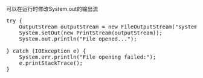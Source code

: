 可以在运行时修改System.out的输出流
<pre>
try {
    OutputStream outputStream = new FileOutputStream("system-out.log");
    System.setOut(new PrintStream(outputStream));
    System.out.println("File opened...");

} catch (IOException e) {
    System.err.println("File opening failed:");
    e.printStackTrace();
}
</pre>